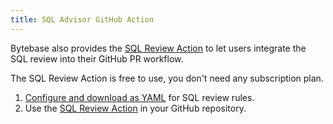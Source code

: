 ```yaml
---
title: SQL Advisor GitHub Action
---
```


Bytebase also provides the [SQL Review Action](https://github.com/marketplace/actions/sql-review) to let users integrate the SQL review into their GitHub PR workflow.

<HintBlock type="info">

The SQL Review Action is free to use, you don't need any subscription plan.

</HintBlock>

1. [Configure and download as YAML](https://www.bytebase.com/sql-review-guide) for SQL review rules.
2. Use the [SQL Review Action](https://github.com/marketplace/actions/sql-review) in your GitHub repository.

